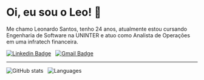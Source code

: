 # Oi, eu sou o Leo! 🦁
Me chamo Leonardo Santos, tenho 24 anos, atualmente estou cursando Engenharia de Software na UNINTER e atuo como Analista de Operações em uma infratech financeira.

[![Linkedin Badge](https://custom-icon-badges.demolab.com/badge/Linkedin-blue?style=&logoColor=white&logo=linkedin)](https://www.linkedin.com/in/leosantosre)
&nbsp;
[![Gmail Badge](https://custom-icon-badges.demolab.com/badge/leosantosre@gmail.com-EA4335?style=&logoColor=white&logo=gmail)](mailto:leosantosre@gmail.com)

---

![GitHub stats](https://github-readme-stats.vercel.app/api?username=leosantosre&show_icons=true&theme=dracula&locale=pt-br&custom_title=Estatísticas&count_private=true&include_all_commits=false)
&nbsp;
![Languages](https://github-readme-stats.vercel.app/api/top-langs/?username=leosantosre&theme=dracula&layout=compact&custom_title=Tecnologias&langs_count=9)
